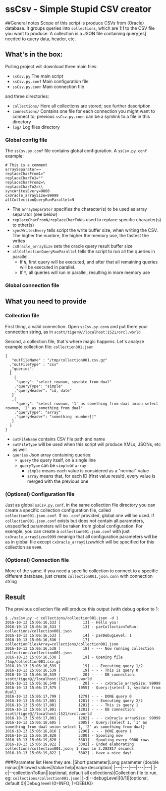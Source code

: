 # ssCsv - Simple Stupid CSV creator

##General notes
Scope of this script is produce CSVs from (Oracle) database.
It groups queries into `collections`, which are 1:1 to the CSV file you want to produce.
A collection is a JSON file containing query[es] needed to query data, header, etc.

## What's in the box:
Pulling project will download three main files:
* ```ssCsv.py``` The main script
* ```ssCsv.py.conf``` Main configuration file
* ```ssCsv.py.conn``` Main connection file

and three directories:
* ```collections/``` Here all collections are stored; see further dascription
* ```connections/``` Contains one file for each connection you might want to connect to; previous ```ssCsv.py.conn``` can be a symlink to a file in this directory
* ```log/``` Log files directory

### Global config file
The `ssCsv.py.conf` file contains global configuration.
A `ssCsv.py.conf` example:
```
# This is a comment
arraySeparator=¬
replaceCharFrom1="
replaceCharTo1=""
replaceCharFrom2=\
replaceCharTo2=\\
syncWritesEvery=9000
cxOracle_arraySize=99999
allCollectionQueryRunParallel=N
```
* The `arraySeparator` specifies the character(s) to be used as array separator (see below)
* `replaceCharFromN/replaceCharToN`is used to replace specific character(s) to other(s)
* `syncWritesEvery` tells script the write buffer size, when writing the CSV. The higher the numbre, the higher the memory use, the fastest the writes
* `cxOracle_arraySize` sets the oracle query result buffer size
* `allCollectionQueryRunParallel` tells the script to run all the queries in parallel.
	* If `N`, first query will be executed, and after that all remaining queries will be executed in parallel.
	* If `Y`, all queries will run in parallel, resulting in more memory use

### Global connection file


## What you need to provide
### Collection file
First thing, a valid connection.
Open ```ssCsv.py.conn``` and put there your connection string, as in
`scott/tiger@//localhost:1521/orcl.world`

Second, a collection file, that's where magic happens.
Let's analyze example collection file: `collection001.json`
```
{
   "outFileName" : "/tmp/collection001.csv.gz"
  ,"outFileType" : "csv"
  ,"queries":
  [
    {
     "query": "select rownum, sysdate from dual"
    ,"queryType": "simple"
    ,"queryHeader": "id, date"
   }
   ,{
     "query": "select rownum, '1' as something from dual union select rownum, '2' as something from dual"
    ,"queryType": "array"
    ,"queryHeader": "something :number[]"
   }
  ]
}
```
* `outFileName` contains CSV file path and name
* `outFileType` will be used when this script will produce XMLs, JSONs, etc as well
* `queries` Json array containing queries:
	* `query` the query itself, on a single line
	* `queryType` can be `simple`or `array`
		* `simple` means each value is considered as a "normal" value
		* `array` means that, for each ID (first value result), every value is merged with the previous one

### (Optional) Configuration file
Just as global `ssCsv.py.conf`, in the same collection file directory you can create a specific collection configuration file, called `collection001.json.conf`.
If no `.conf` provided, global one will be used.
If `collection001.json.conf` exists but does not contain all parameters, unspecified parameters will be taken from global configuration.
For exemple, you can create a  `collection001.json.conf` with just
``cxOracle_arraySize=9999``
meanign that all configuration parameters will be as in global file except `cxOracle_arraySize`which will be specified for this collection as `9999`.

### (Optional) Connection file
More of the same: if you need a specific collection to connect to a specific different database, just create `collection001.json.conn` with connection string

## Result
The previous collection file will produce this output (with debug option to 1:
```
$ ./ssCsv.py -c collections/collection001.json -d 1
2016-10-13 15:06:16,533 [          13] - Hello you!
2016-10-13 15:06:16,533 [          13] - parCollectionToRun: collections/collection001.json
2016-10-13 15:06:16,533 [          14] - parDebugLevel: 1
2016-10-13 15:06:16,536 [          17] - collectionFilesArray=collections/collection001.json
2016-10-13 15:06:16,538 [          18] - --- Now running collection collections/collection001.json
2016-10-13 15:06:16,538 [          19] - Opening file /tmp/collection001.csv.gz
2016-10-13 15:06:16,539 [          19] - - Executing query 1/2
2016-10-13 15:06:16,539 [          19] - - - This is query 0
2016-10-13 15:06:16,539 [          20] - - - DB connection: scott/tiger@//localhost:1521/orcl.world
2016-10-13 15:06:16,540 [          20] - - - cxOracle_arraySize: 99999
2016-10-13 15:06:17,575 [        1055] - Query:{select 1, sysdate from dual}
2016-10-13 15:06:17,799 [        1279] - - - DONE query 0
2016-10-13 15:06:17,801 [        1281] - - Executing query 2/2
2016-10-13 15:06:17,801 [        1281] - - - This is query 1
2016-10-13 15:06:17,801 [        1281] - - - DB connection: scott/tiger@//localhost:1521/orcl.world
2016-10-13 15:06:17,801 [        1282] - - - cxOracle_arraySize: 99999
2016-10-13 15:06:18,605 [        2085] - Query:{select 1, '1' as something from dual union select 1, '2' as something from dual}
2016-10-13 15:06:18,816 [        2296] - - - DONE query 1
2016-10-13 15:06:19,820 [        3300] - Spooling now
2016-10-13 15:06:19,820 [        3301] - Spooling every 9000 rows
2016-10-13 15:06:19,822 [        3302] - Ended elaborating collections/collection001.json; 1 rows in 3.282817 seconds
2016-10-13 15:06:19,822 [        3302] - Have a nice day!

```

###Parameter list
Here they are:
|Short parameter|Long parameter (double minus)|Allowed values|Value help|Value description|
|---|---|---|---|---|
|-c|--collectionToRun||(optional, default all collections)|Collection file to run, eg: ```collections/collection001.json```|
|-d|--debugLevel|[0/1]|(optional, default 0)|Debug level (0=INFO, 1=DEBUG)



